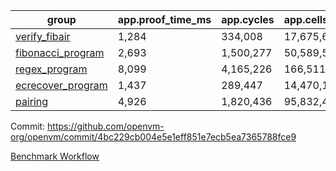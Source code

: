 | group | app.proof_time_ms | app.cycles | app.cells_used | leaf.proof_time_ms | leaf.cycles | leaf.cells_used |
| -- | -- | -- | -- | -- | -- | -- |
| [verify_fibair](https://github.com/openvm-org/openvm/blob/benchmark-results/benchmarks/verify_fibair-4bc229cb004e5e1eff851e7ecb5ea7365788fce9.md) | 1,284 |  334,008 |  17,675,690 |- | - | - |
| [fibonacci_program](https://github.com/openvm-org/openvm/blob/benchmark-results/benchmarks/fibonacci-4bc229cb004e5e1eff851e7ecb5ea7365788fce9.md) | 2,693 |  1,500,277 |  50,589,503 | 3,826 |  1,263,346 |  70,284,188 |
| [regex_program](https://github.com/openvm-org/openvm/blob/benchmark-results/benchmarks/regex-4bc229cb004e5e1eff851e7ecb5ea7365788fce9.md) | 8,099 |  4,165,226 |  166,511,152 | 14,558 |  3,982,123 |  304,557,206 |
| [ecrecover_program](https://github.com/openvm-org/openvm/blob/benchmark-results/benchmarks/ecrecover-4bc229cb004e5e1eff851e7ecb5ea7365788fce9.md) | 1,437 |  289,447 |  14,470,186 | 12,694 |  2,988,587 |  244,253,050 |
| [pairing](https://github.com/openvm-org/openvm/blob/benchmark-results/benchmarks/pairing-4bc229cb004e5e1eff851e7ecb5ea7365788fce9.md) | 4,926 |  1,820,436 |  95,832,407 | 14,283 |  3,267,450 |  273,857,244 |


Commit: https://github.com/openvm-org/openvm/commit/4bc229cb004e5e1eff851e7ecb5ea7365788fce9

[Benchmark Workflow](https://github.com/openvm-org/openvm/actions/runs/14568188029)
